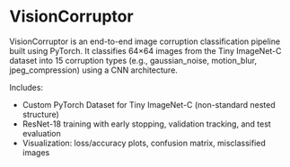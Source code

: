 # VisionCorruptor
VisionCorruptor is an end-to-end image corruption classification pipeline built using PyTorch. It classifies 64×64 images from the Tiny ImageNet-C dataset into 15 corruption types (e.g., gaussian_noise, motion_blur, jpeg_compression) using a CNN architecture.

Includes:
<ul>
	<li>Custom PyTorch Dataset for Tiny ImageNet-C (non-standard nested structure)</li>
	<li>ResNet-18 training with early stopping, validation tracking, and test evaluation</li>
	<li>Visualization: loss/accuracy plots, confusion matrix, misclassified images</li>
</ul>	
